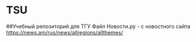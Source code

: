 # TSU
##Учебный репозиторий для ТГУ 
Файл Новости.py  - с новостного сайта https://news.am/rus/news/allregions/allthemes/
